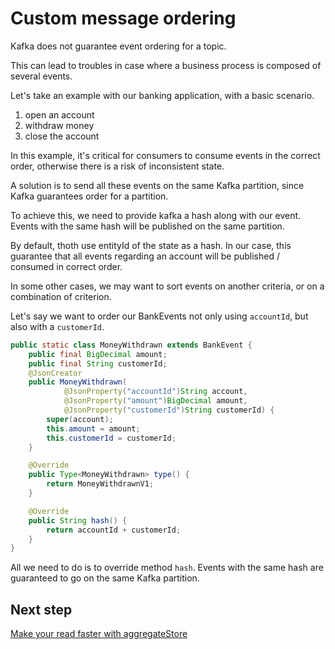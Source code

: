 # Custom message ordering

Kafka does not guarantee event ordering for a topic.

This can lead to troubles in case where a business process is composed of several events.

Let's take an example with our banking application, with a basic scenario.

1. open an account
2. withdraw money
3. close the account

In this example, it's critical for consumers to consume events in the correct order,
otherwise there is a risk of inconsistent state.

A solution is to send all these events on the same Kafka partition, since Kafka guarantees order for a partition.

To achieve this, we need to provide kafka a hash along with our event.
Events with the same hash will be published on the same partition.

By default, thoth use entityId of the state as a hash.
In our case, this guarantee that all events regarding an account will be published / consumed in correct order.

In some other cases, we may want to sort events on another criteria, or on a combination of criterion.

Let's say we want to order our BankEvents not only using `accountId`, but also with a `customerId`.

```java
public static class MoneyWithdrawn extends BankEvent {
    public final BigDecimal amount;
    public final String customerId;
    @JsonCreator
    public MoneyWithdrawn(
            @JsonProperty("accountId")String account,
            @JsonProperty("amount")BigDecimal amount,
            @JsonProperty("customerId")String customerId) {
        super(account);
        this.amount = amount;
        this.customerId = customerId;
    }

    @Override
    public Type<MoneyWithdrawn> type() {
        return MoneyWithdrawnV1;
    }

    @Override
    public String hash() {
        return accountId + customerId;
    }
}
```

All we need to do is to override method `hash`. Events with the same hash are guaranteed to go on the same Kafka partition.

## Next step

[Make your read faster with aggregateStore](./aggregatestore.md)